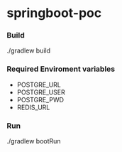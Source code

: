 # springboot-poc

### Build
 ./gradlew build

### Required Enviroment variables

- POSTGRE_URL
- POSTGRE_USER
- POSTGRE_PWD
- REDIS_URL

### Run
./gradlew bootRun



